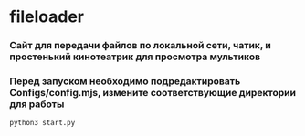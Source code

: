 # fileloader



### Сайт для передачи файлов по локальной сети, чатик, и простенький кинотеатрик для просмотра мультиков
### Перед запуском необходимо подредактировать Configs/config.mjs, измените соответствующие директории для работы 



```python
python3 start.py
```
